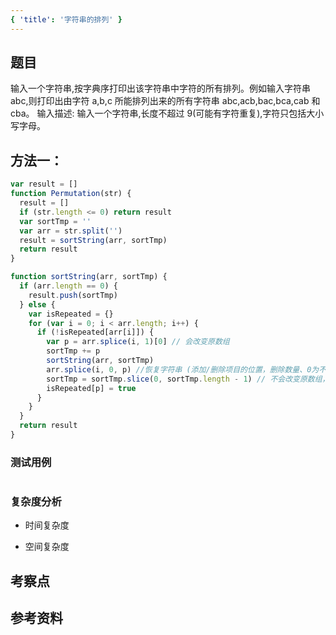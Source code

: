 ```yaml
---
{ 'title': '字符串的排列' }
---
```


## 题目

输入一个字符串,按字典序打印出该字符串中字符的所有排列。例如输入字符串 abc,则打印出由字符 a,b,c 所能排列出来的所有字符串 abc,acb,bac,bca,cab 和 cba。
输入描述:
输入一个字符串,长度不超过 9(可能有字符重复),字符只包括大小写字母。

## 方法一：

```js
var result = []
function Permutation(str) {
  result = []
  if (str.length <= 0) return result
  var sortTmp = ''
  var arr = str.split('')
  result = sortString(arr, sortTmp)
  return result
}

function sortString(arr, sortTmp) {
  if (arr.length == 0) {
    result.push(sortTmp)
  } else {
    var isRepeated = {}
    for (var i = 0; i < arr.length; i++) {
      if (!isRepeated[arr[i]]) {
        var p = arr.splice(i, 1)[0] // 会改变原数组
        sortTmp += p
        sortString(arr, sortTmp)
        arr.splice(i, 0, p) //恢复字符串 (添加/删除项目的位置，删除数量、0为不删除，添加的新项目)
        sortTmp = sortTmp.slice(0, sortTmp.length - 1) // 不会改变原数组，start（包括）、end(不包括)
        isRepeated[p] = true
      }
    }
  }
  return result
}
```

### 测试用例

```js
```

### 复杂度分析

- 时间复杂度

- 空间复杂度

## 考察点

## 参考资料
